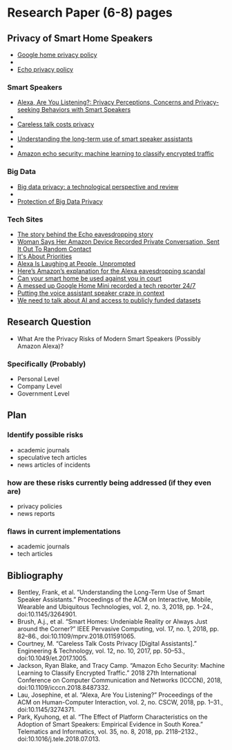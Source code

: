 # Research Paper (6-8) pages

## Privacy of Smart Home Speakers 
- [Google home privacy policy](https://support.google.com/googlehome/answer/7072285?hl=en)
- 
- [Echo privacy policy](https://www.amazon.com/gp/help/customer/display.html/ref=hp_bc_nav?ie=UTF8&nodeId=201628620)

### Smart Speakers 

* [Alexa, Are You Listening?: Privacy Perceptions, Concerns and Privacy-seeking Behaviors with Smart Speakers](https://dl.acm.org/citation.cfm?id=3274371)
* 
* [Careless talk costs privacy](https://ieeexplore-ieee-org.proxy.library.nd.edu/document/8402047)
* 
* [Understanding the long-term use of smart speaker assistants](https://dl-acm-org.proxy.library.nd.edu/citation.cfm?doid=3279953.3264901)
* 
* [Amazon echo security: machine learning to classify encrypted traffic](https://ieeexplore-ieee-org.proxy.library.nd.edu/document/8487332)

### Big Data
- [Big data privacy: a technological perspective and review](https://journalofbigdata.springeropen.com/articles/10.1186/s40537-016-0059-y)
- 
- [Protection of Big Data Privacy](https://ieeexplore-ieee-org.proxy.library.nd.edu/document/7460114)

### Tech Sites
- [The story behind the Echo eavesdropping story](https://sixcolors.com/post/2018/05/the-story-behind-the-echo-eavesdropping-story/)
- [Woman Says Her Amazon Device Recorded Private Conversation, Sent It Out To Random Contact](https://daringfireball.net/linked/2018/05/24/echo-recording)
- [It's About Priorities](https://daringfireball.net/linked/2018/01/22/priorities)
- [Alexa Is Laughing at People, Unprompted](https://daringfireball.net/linked/2018/03/07/alexa-laughing)
- [Here’s Amazon’s explanation for the Alexa eavesdropping scandal](https://www.recode.net/2018/5/24/17391480/amazon-alexa-woman-secret-recording-echo-explanation)
- [Can your smart home be used against you in court](https://techcrunch.com/2017/03/12/alexa-privacy/)
- [A messed up Google Home Mini recorded a tech reporter 24/7](https://techcrunch.com/2017/10/10/google-home-mini-recorded-24-7-androidpolice/)
- [Putting the voice assistant speaker craze in context](https://techcrunch.com/2017/08/25/putting-the-voice-assistant-speaker-craze-in-context/)
- [We need to talk about AI and access to publicly funded datasets](https://techcrunch.com/2016/07/09/we-need-to-talk-about-ai-and-access-to-publicly-funded-data-sets/)

## Research Question
* What Are the Privacy Risks of Modern Smart Speakers (Possibly Amazon Alexa)?

### Specifically (Probably)
- Personal Level
- Company Level
- Government Level

## Plan
### Identify possible risks
* academic journals
* speculative tech articles
* news articles of incidents

###  how are these risks currently being addressed (if they even are)
* privacy policies
* news reports

### flaws in current implementations
* academic journals
* tech articles



## Bibliography

* Bentley, Frank, et al. “Understanding the Long-Term Use of Smart Speaker Assistants.” Proceedings of the ACM on Interactive, Mobile, Wearable and Ubiquitous Technologies, vol. 2, no. 3, 2018, pp. 1–24., doi:10.1145/3264901. 
* Brush, A.j., et al. “Smart Homes: Undeniable Reality or Always Just around the Corner?” IEEE Pervasive Computing, vol. 17, no. 1, 2018, pp. 82–86., doi:10.1109/mprv.2018.011591065. 
* Courtney, M. “Careless Talk Costs Privacy [Digital Assistants].” Engineering & Technology, vol. 12, no. 10, 2017, pp. 50–53., doi:10.1049/et.2017.1005. 
* Jackson, Ryan Blake, and Tracy Camp. “Amazon Echo Security: Machine Learning to Classify Encrypted Traffic.” 2018 27th International Conference on Computer Communication and Networks (ICCCN), 2018, doi:10.1109/icccn.2018.8487332. 
* Lau, Josephine, et al. “Alexa, Are You Listening?” Proceedings of the ACM on Human-Computer Interaction, vol. 2, no. CSCW, 2018, pp. 1–31., doi:10.1145/3274371. 
* Park, Kyuhong, et al. “The Effect of Platform Characteristics on the Adoption of Smart Speakers: Empirical Evidence in South Korea.” Telematics and Informatics, vol. 35, no. 8, 2018, pp. 2118–2132., doi:10.1016/j.tele.2018.07.013. 



